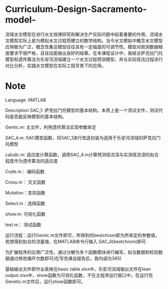 # Curriculum-Design-Sacramento-model-
流域水文模型在进行水文规律研究和解决生产实际问题中起着重要的作用，流域水文模型实际上是为模拟水文过程而建立的数学结构。当今水文模拟中概念水文模型应用极为广泛，概念性集总模型往往具有一定幅度的可调节性。模型对观测数据精度要求不很严格，且往往能输出良好的结果。在本课程设计中，我结合萨克拉门托模型和遗传算法为乐安河流域建立一个水文过程预测模型，并与实际径流过程进行对比分析，实践水文模型在实际工程背景下的应用。

# Note
Language: MATLAB

Description
SAC_1: 萨克拉门托模型的基本结构，本质上是一个测试文件，测试代码是否能反映模型的基本结构。

Gentic.m: 主文件，利用遗传算法实现参数率定

SAC_4.m: SAC模型函数，将SAC_1进行改造封装为适用于乐安河流域的萨克拉门托模型

caludc.m: 适应度计算函数，调用SAC_4.m计算预测径流深与实测径流深的拟合程度作为遗传算法的适应度

Code.m： 编码函数

Cross.m： 交叉函数

Mutation：变异函数

Select.m：选择函数

show.m:  可视化函数

test.m：   测试函数

运行流程：运行Gentic.m文件即可，所得到的bestchrom即为所率定的参数值，若想得到拟合的流量值，在MATLAB命令行输入 SAC_4(bestchrom)即可

为扩展程序的应用广泛性，通过分解为多个函数模块进行编写，拟合数据和检验数据通过修改循环次数即可(在写完课设报告后，我均调为365)

基础输出文件即作业表格在basic table.xlsx中，乐安河流域输出文件在lean output.xlsx中，show函数为可视化函数，不在主程序运行窗口中，在运行完Genetic.m文件后，运行show函数即可。

